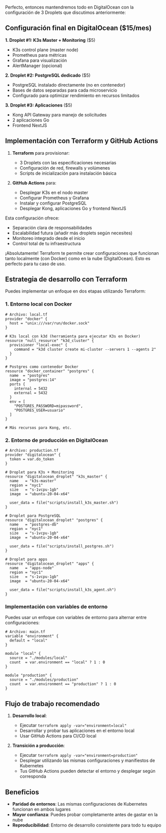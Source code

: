 Perfecto, entonces mantendremos todo en DigitalOcean con la configuración de 3 Droplets que discutimos anteriormente:

## Configuración final en DigitalOcean ($15/mes)

**1. Droplet #1: K3s Master + Monitoring** ($5)
   - K3s control plane (master node)
   - Prometheus para métricas
   - Grafana para visualización
   - AlertManager (opcional)

**2. Droplet #2: PostgreSQL dedicado** ($5)
   - PostgreSQL instalado directamente (no en contenedor)
   - Bases de datos separadas para cada microservicio
   - Configurado para optimizar rendimiento en recursos limitados

**3. Droplet #3: Aplicaciones** ($5)
   - Kong API Gateway para manejo de solicitudes
   - 2 aplicaciones Go
   - Frontend NextJS

## Implementación con Terraform y GitHub Actions

1. **Terraform** para provisionar:
   - 3 Droplets con las especificaciones necesarias
   - Configuración de red, firewalls y volúmenes
   - Scripts de inicialización para instalación básica

2. **GitHub Actions** para:
   - Desplegar K3s en el nodo master
   - Configurar Prometheus y Grafana
   - Instalar y configurar PostgreSQL
   - Desplegar Kong, aplicaciones Go y frontend NextJS

Esta configuración ofrece:
- Separación clara de responsabilidades
- Escalabilidad futura (añadir más droplets según necesites)
- Monitoreo integrado desde el inicio
- Control total de tu infraestructura


¡Absolutamente! Terraform te permite crear configuraciones que funcionan tanto localmente (con Docker) como en la nube (DigitalOcean). Esto es perfecto para tu caso de uso.

## Estrategia de desarrollo con Terraform

Puedes implementar un enfoque en dos etapas utilizando Terraform:

### 1. Entorno local con Docker

```hcl
# Archivo: local.tf
provider "docker" {
  host = "unix:///var/run/docker.sock"
}

# K3s local con k3d (herramienta para ejecutar K3s en Docker)
resource "null_resource" "k3d_cluster" {
  provisioner "local-exec" {
    command = "k3d cluster create mi-cluster --servers 1 --agents 2"
  }
}

# Postgres como contenedor Docker
resource "docker_container" "postgres" {
  name  = "postgres"
  image = "postgres:14"
  ports {
    internal = 5432
    external = 5432
  }
  env = [
    "POSTGRES_PASSWORD=mipassword",
    "POSTGRES_USER=usuario"
  ]
}

# Más recursos para Kong, etc.
```

### 2. Entorno de producción en DigitalOcean

```hcl
# Archivo: production.tf
provider "digitalocean" {
  token = var.do_token
}

# Droplet para K3s + Monitoring
resource "digitalocean_droplet" "k3s_master" {
  name   = "k3s-master"
  region = "nyc1"
  size   = "s-1vcpu-1gb"
  image  = "ubuntu-20-04-x64"
  
  user_data = file("scripts/install_k3s_master.sh")
}

# Droplet para PostgreSQL
resource "digitalocean_droplet" "postgres" {
  name   = "postgres-db"
  region = "nyc1"
  size   = "s-1vcpu-1gb"
  image  = "ubuntu-20-04-x64"
  
  user_data = file("scripts/install_postgres.sh")
}

# Droplet para apps
resource "digitalocean_droplet" "apps" {
  name   = "apps-node"
  region = "nyc1"
  size   = "s-1vcpu-1gb"
  image  = "ubuntu-20-04-x64"
  
  user_data = file("scripts/install_k3s_agent.sh")
}
```

### Implementación con variables de entorno

Puedes usar un enfoque con variables de entorno para alternar entre configuraciones:

```hcl
# Archivo: main.tf
variable "environment" {
  default = "local"
}

module "local" {
  source = "./modules/local"
  count  = var.environment == "local" ? 1 : 0
}

module "production" {
  source = "./modules/production"
  count  = var.environment == "production" ? 1 : 0
}
```

## Flujo de trabajo recomendado

1. **Desarrollo local**:
   - Ejecutar `terraform apply -var="environment=local"`
   - Desarrollar y probar tus aplicaciones en el entorno local
   - Usar GitHub Actions para CI/CD local

2. **Transición a producción**:
   - Ejecutar `terraform apply -var="environment=production"`
   - Desplegar utilizando las mismas configuraciones y manifiestos de Kubernetes
   - Tus GitHub Actions pueden detectar el entorno y desplegar según corresponda

## Beneficios

- **Paridad de entornos**: Las mismas configuraciones de Kubernetes funcionan en ambos lugares
- **Mayor confianza**: Puedes probar completamente antes de gastar en la nube
- **Reproducibilidad**: Entorno de desarrollo consistente para todo tu equipo


